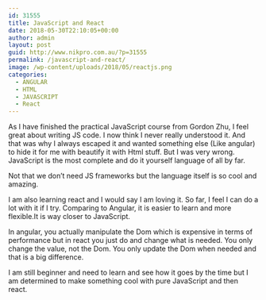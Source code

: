 ```yaml
---
id: 31555
title: JavaScript and React
date: 2018-05-30T22:10:05+00:00
author: admin
layout: post
guid: http://www.nikpro.com.au/?p=31555
permalink: /javascript-and-react/
image: /wp-content/uploads/2018/05/reactjs.png
categories:
  - ANGULAR
  - HTML
  - JAVASCRIPT
  - React
---
```

As I have finished the practical JavaScript course from Gordon Zhu, I feel great about writing JS code. I now think I never really understood it. And that was why I always escaped it and wanted something else (Like angular) to hide it for me with beautify it with Html stuff. But I was very wrong. JavaScript is the most complete and do it yourself language of all by far.

Not that we don&#8217;t need JS frameworks but the language itself is so cool and amazing.

I am also learning react and I would say I am loving it. So far, I feel I can do a lot with it if I try. Comparing to Angular, it is easier to learn and more flexible.It is way closer to JavaScript.

In angular, you actually manipulate the Dom which is expensive in terms of performance but in react you just do and change what is needed. You only change the value, not the Dom. You only update the Dom when needed and that is a big difference.

I am still beginner and need to learn and see how it goes by the time but I am determined to make something cool with pure JavaScript and then react.